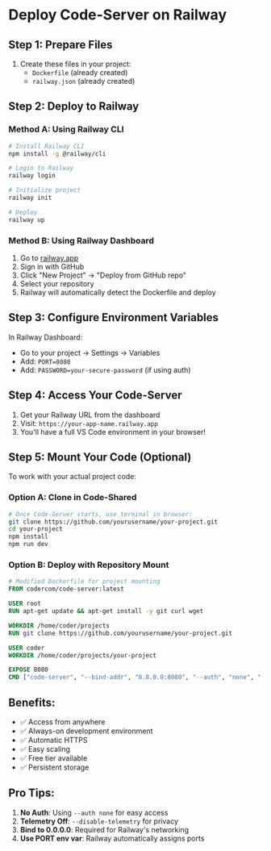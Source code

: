# Deploy Code-Server on Railway

## Step 1: Prepare Files

1. Create these files in your project:
   - `Dockerfile` (already created)
   - `railway.json` (already created)

## Step 2: Deploy to Railway

### Method A: Using Railway CLI
```bash
# Install Railway CLI
npm install -g @railway/cli

# Login to Railway
railway login

# Initialize project
railway init

# Deploy
railway up
```

### Method B: Using Railway Dashboard
1. Go to [railway.app](https://railway.app)
2. Sign in with GitHub
3. Click "New Project" → "Deploy from GitHub repo"
4. Select your repository
5. Railway will automatically detect the Dockerfile and deploy

## Step 3: Configure Environment Variables

In Railway Dashboard:
- Go to your project → Settings → Variables
- Add: `PORT=8080`
- Add: `PASSWORD=your-secure-password` (if using auth)

## Step 4: Access Your Code-Server

1. Get your Railway URL from the dashboard
2. Visit: `https://your-app-name.railway.app`
3. You'll have a full VS Code environment in your browser!

## Step 5: Mount Your Code (Optional)

To work with your actual project code:

### Option A: Clone in Code-Shared
```bash
# Once Code-Server starts, use terminal in browser:
git clone https://github.com/yourusername/your-project.git
cd your-project
npm install
npm run dev
```

### Option B: Deploy with Repository Mount
```dockerfile
# Modified Dockerfile for project mounting
FROM codercom/code-server:latest

USER root
RUN apt-get update && apt-get install -y git curl wget

WORKDIR /home/coder/projects
RUN git clone https://github.com/yourusername/your-project.git

USER coder
WORKDIR /home/coder/projects/your-project

EXPOSE 8080
CMD ["code-server", "--bind-addr", "0.0.0.0:8080", "--auth", "none", "--disable-telemetry", "."]
```

## Benefits:
- ✅ Access from anywhere
- ✅ Always-on development environment  
- ✅ Automatic HTTPS
- ✅ Easy scaling
- ✅ Free tier available
- ✅ Persistent storage

## Pro Tips:
1. **No Auth**: Using `--auth none` for easy access
2. **Telemetry Off**: `--disable-telemetry` for privacy
3. **Bind to 0.0.0.0**: Required for Railway's networking
4. **Use PORT env var**: Railway automatically assigns ports
